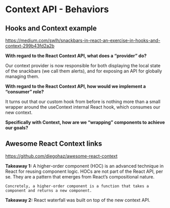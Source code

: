 # Context API - Behaviors

## Hooks and Context example

<https://medium.com/swlh/snackbars-in-react-an-exercise-in-hooks-and-context-299b43fd2a2b>

**With regard to the React Context API, what does a “provider” do?**

Our context provider is now responsible for both displaying the local state of the snackbars (we call them alerts), and for exposing an API for globally managing them.

**With regard to the React Context API, how would we implement a “consumer” role?**

It turns out that our custom hook from before is nothing more than a small wrapper around the useContext internal React hook, which consumes our new context.

**Specifically with Context, how are we “wrapping” components to achieve our goals?**

## Awesome React Context links

<https://github.com/diegohaz/awesome-react-context>

**Takeaway 1:**
    A higher-order component (HOC) is an advanced technique in React for reusing component logic. HOCs are not part of the React API, per se. They are a pattern that emerges from React’s compositional nature.

    Concretely, a higher-order component is a function that takes a component and returns a new component.
**Takeaway 2:**
    React waterfall was built on top of the new context API.
